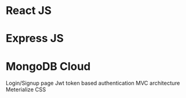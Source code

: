 # React JS
# Express JS
# MongoDB Cloud

Login/Signup page 
Jwt token based authentication
MVC architecture
Meterialize CSS



